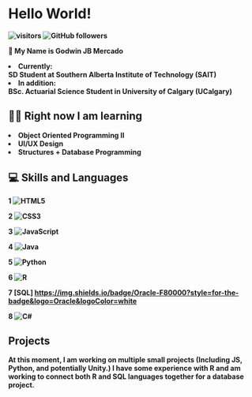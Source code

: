 <h1> <b> Hello World! </h1>
 
 ![visitors](https://visitor-badge.laobi.icu/badge?page_id=Goqwin.visitor-badge) ![GitHub followers](https://img.shields.io/github/followers/Goqwin.svg?style=social&label=Follow&maxAge=2592000)

👋 My Name is Godwin JB Mercado 
<li> Currently: </li> SD Student at Southern Alberta Institute of Technology (SAIT)
<li> In addition: </li> BSc. Actuarial Science Student in University of Calgary (UCalgary)


<h2> 👨‍🎓 Right now I am learning  </h2>
 <li> Object Oriented Programming II </li>
 <li> UI/UX Design </li>
 <li> Structures + Database Programming </li>

<h2> 💻 Skills and Languages </h2>

1 ![HTML5](https://img.shields.io/badge/html5-%23E34F26.svg?style=for-the-badge&logo=html5&logoColor=white)
 
 
2 ![CSS3](https://img.shields.io/badge/css3-%231572B6.svg?style=for-the-badge&logo=css3&logoColor=white)
 

3 ![JavaScript](https://img.shields.io/badge/javascript-%23323330.svg?style=for-the-badge&logo=javascript&logoColor=%23F7DF1E)
 

4 ![Java](https://img.shields.io/badge/java-%23ED8B00.svg?style=for-the-badge&logo=java&logoColor=white)
 

5 ![Python](https://img.shields.io/badge/python-3670A0?style=for-the-badge&logo=python&logoColor=ffdd54)
 

6 ![R](https://img.shields.io/badge/r-%23276DC3.svg?style=for-the-badge&logo=r&logoColor=white)
 
7 [SQL] https://img.shields.io/badge/Oracle-F80000?style=for-the-badge&logo=Oracle&logoColor=white
 
8 ![C#](https://img.shields.io/badge/c%23-%23239120.svg?style=for-the-badge&logo=c-sharp&logoColor=white)

<h2> Projects </h2>
<p> At this moment, I am working on multiple small projects (Including JS, Python, and potentially Unity.) I have some experience with R and am working to connect both R and SQL languages together for a database project. <p>
